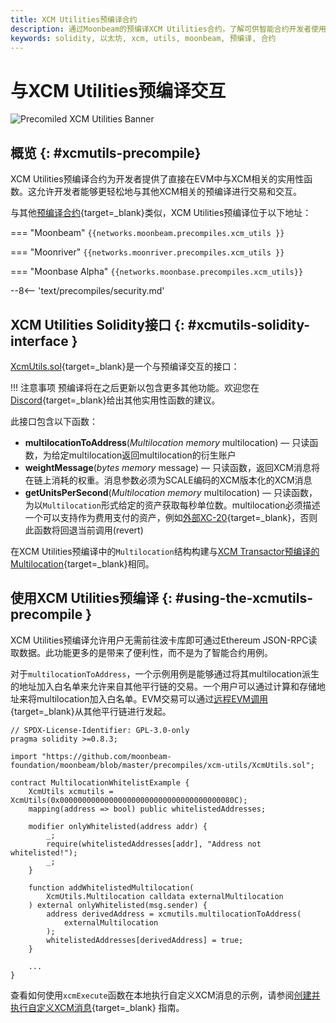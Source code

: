 ```yaml
---
title: XCM Utilities预编译合约
description: 通过Moonbeam的预编译XCM Utilities合约，了解可供智能合约开发者使用的各类XCM相关实用性函数。
keywords: solidity, 以太坊, xcm, utils, moonbeam, 预编译, 合约
---
```


# 与XCM Utilities预编译交互

![Precomiled XCM Utilities Banner](/images/builders/pallets-precompiles/precompiles/xcm-utils/xcm-utils-banner.png)

## 概览 {: #xcmutils-precompile}

XCM Utilities预编译合约为开发者提供了直接在EVM中与XCM相关的实用性函数。这允许开发者能够更轻松地与其他XCM相关的预编译进行交易和交互。

与其他[预编译合约](/builders/pallets-precompiles/precompiles/){target=_blank}类似，XCM Utilities预编译位于以下地址：

=== "Moonbeam"
     ```
     {{networks.moonbeam.precompiles.xcm_utils }}
     ```

=== "Moonriver"
     ```
     {{networks.moonriver.precompiles.xcm_utils }}
     ```

=== "Moonbase Alpha"
     ```
     {{networks.moonbase.precompiles.xcm_utils}}
     ```

--8<-- 'text/precompiles/security.md'

## XCM Utilities Solidity接口 {: #xcmutils-solidity-interface } 

[XcmUtils.sol](https://github.com/moonbeam-foundation/moonbeam/blob/master/precompiles/xcm-utils/XcmUtils.sol){target=_blank}是一个与预编译交互的接口：

!!! 注意事项
    预编译将在之后更新以包含更多其他功能。欢迎您在[Discord](https://discord.gg/PfpUATX){target=_blank}给出其他实用性函数的建议。

此接口包含以下函数：

 - **multilocationToAddress**(*Multilocation memory* multilocation) — 只读函数，为给定multilocation返回multilocation的衍生账户
 - **weightMessage**(*bytes memory* message) — 只读函数，返回XCM消息将在链上消耗的权重。消息参数必须为SCALE编码的XCM版本化的XCM消息
 - **getUnitsPerSecond**(*Multilocation memory* multilocation) — 只读函数，为以`Multilocation`形式给定的资产获取每秒单位数。multilocation必须描述一个可以支持作为费用支付的资产，例如[外部XC-20](/builders/interoperability/xcm/xc20/overview/#external-xc20s){target=_blank}，否则此函数将回退当前调用(revert)

在XCM Utilities预编译中的`Multilocation`结构构建与[XCM Transactor预编译的Multilocation](/builders/interoperability/xcm/xcm-transactor#building-the-precompile-multilocation){target=_blank}相同。

## 使用XCM Utilities预编译 {: #using-the-xcmutils-precompile }

XCM Utilities预编译允许用户无需前往波卡库即可通过Ethereum JSON-RPC读取数据。此功能更多的是带来了便利性，而不是为了智能合约用例。

对于`multilocationToAddress`，一个示例用例是能够通过将其multilocation派生的地址加入白名单来允许来自其他平行链的交易。一个用户可以通过计算和存储地址来将multilocation加入白名单。EVM交易可以通过[远程EVM调用](/builders/interoperability/xcm/remote-evm-calls){target=_blank}从其他平行链进行发起。

```solidity
// SPDX-License-Identifier: GPL-3.0-only
pragma solidity >=0.8.3;

import "https://github.com/moonbeam-foundation/moonbeam/blob/master/precompiles/xcm-utils/XcmUtils.sol";

contract MultilocationWhitelistExample {
    XcmUtils xcmutils = XcmUtils(0x000000000000000000000000000000000000080C);
    mapping(address => bool) public whitelistedAddresses;

    modifier onlyWhitelisted(address addr) {
        _;
        require(whitelistedAddresses[addr], "Address not whitelisted!");
        _;
    }

    function addWhitelistedMultilocation(
        XcmUtils.Multilocation calldata externalMultilocation
    ) external onlyWhitelisted(msg.sender) {
        address derivedAddress = xcmutils.multilocationToAddress(
            externalMultilocation
        );
        whitelistedAddresses[derivedAddress] = true;
    }

    ...
}
```

查看如何使用`xcmExecute`函数在本地执行自定义XCM消息的示例，请参阅[创建并执行自定义XCM消息](/builders/interoperability/xcm/send-execute-xcm/#execute-xcm-utils-precompile){target=_blank} 指南。
